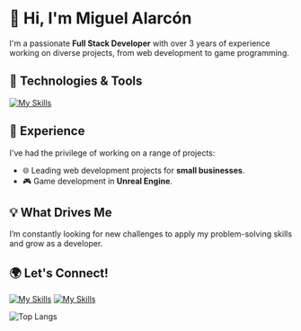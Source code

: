 # 👋 Hi, I'm Miguel Alarcón

I'm a passionate **Full Stack Developer** with over 3 years of experience working on diverse projects, from web development to game programming.

## 🔧 Technologies & Tools
[![My Skills](https://skillicons.dev/icons?i=angular,aws,blender,bootstrap,cpp,css,django,fastapi,gcp,git,htmx,java,js,mongodb,mysql,nodejs,powershell,py,react,remix,tailwind,ts,unreal,wordpress)](https://skillicons.dev)

## 🚀 Experience
I've had the privilege of working on a range of projects:
- 🌐 Leading web development projects for **small businesses**.
- 🎮 Game development in **Unreal Engine**.

## 💡 What Drives Me
I’m constantly looking for new challenges to apply my problem-solving skills and grow as a developer.

## 🌍 Let's Connect!
[![My Skills](https://skillicons.dev/icons?i=linkedin)](https://www.linkedin.com/in/mialarconr/)
[![My Skills](https://skillicons.dev/icons?i=github)](kunhtrats.github.io)

![Top Langs](https://github-readme-stats.vercel.app/api/top-langs/?username=kunhtrats&layout=compact)
